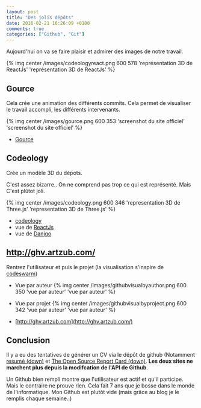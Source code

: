 ```yaml
---
layout: post
title: "Des jolis dépôts"
date: 2016-02-21 16:26:09 +0100
comments: true
categories: ["Github", "Git"] 
---
```


Aujourd'hui on va se faire plaisir et admirer des images de notre travail.

{% img center /images/codeologyreact.png 600 578 'représentation 3D de ReactJs' 'représentation 3D de ReactJs' %}

<!--more-->

## Gource

Cela crée une animation des différents commits. Cela permet de visualiser le travail accompli, les différents intervenants.


{% img center /images/gource.png 600 353 'screenshot du site officiel' 'screenshot du site officiel' %}

 * [Gource](http://gource.io/)

## Codeology

Crée un modèle 3D du dépots.

C'est assez bizarre.. On ne comprend pas trop ce qui est représenté. Mais C'est plûtot joli.

{% img center /images/codeology.png 600 346 'representation 3D de Three.js' 'representation 3D de Three.js' %}

 * [codeology](http://codeology.braintreepayments.com/)
 * vue de [ReactJs](http://codeology.braintreepayments.com/featured/facebook/react) 
 * vue de [Danjgo](http://codeology.braintreepayments.com/featured/django/django) 

## http://ghv.artzub.com/

Rentrez l'utilisateur et puis le projet (la visualisation s'inspire de [codeswarm](http://www.michaelogawa.com/code_swarm/))

 * Vue par auteur
{% img center /images/githubvisualbyauthor.png 600 350 'vue par auteur' 'vue par auteur' %}

 * Vue par projet
{% img center /images/githubvisualbyproject.png 600 342 'vue par auteur' 'vue par auteur' %}

* [http://ghv.artzub.com](http://ghv.artzub.com/)

## Conclusion

Il y a eu des tentatives de générer un CV via le dépôt de github (Notamment [resumé (down)](http://resume.github.io/) et [The Open Source Report Card (down)](https://github.com/dfm/osrc). **Les deux sites ne marchent plus depuis la modifcation de l'API de Github**.
 
Un Github bien rempli montre que l'utilisateur est actif et qu'il participe. Mais le contraire ne prouve rien. Cela fait 7 ans que je bosse dans le monde de l'informatique. Mon Github est plutôt vide (mais grâce au blog je le remplis chaque semaine..)
